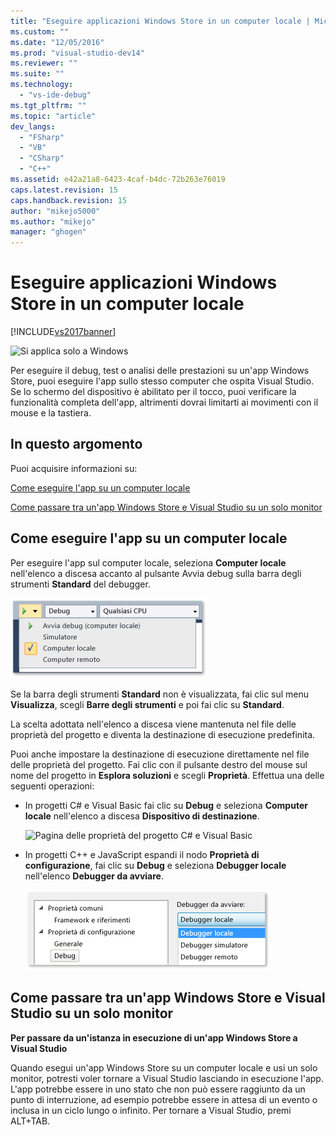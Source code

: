 ```yaml
---
title: "Eseguire applicazioni Windows Store in un computer locale | Microsoft Docs"
ms.custom: ""
ms.date: "12/05/2016"
ms.prod: "visual-studio-dev14"
ms.reviewer: ""
ms.suite: ""
ms.technology: 
  - "vs-ide-debug"
ms.tgt_pltfrm: ""
ms.topic: "article"
dev_langs: 
  - "FSharp"
  - "VB"
  - "CSharp"
  - "C++"
ms.assetid: e42a21a8-6423-4caf-b4dc-72b263e76019
caps.latest.revision: 15
caps.handback.revision: 15
author: "mikejo5000"
ms.author: "mikejo"
manager: "ghogen"
---
```

# Eseguire applicazioni Windows Store in un computer locale
[!INCLUDE[vs2017banner](../code-quality/includes/vs2017banner.md)]

![Si applica solo a Windows](../debugger/media/windows_only_content.png "windows\_only\_content")  
  
 Per eseguire il debug, test o analisi delle prestazioni su un'app Windows Store, puoi eseguire l'app sullo stesso computer che ospita Visual Studio.  Se lo schermo del dispositivo è abilitato per il tocco, puoi verificare la funzionalità completa dell'app, altrimenti dovrai limitarti ai movimenti con il mouse e la tastiera.  
  
##  <a name="BKMK_In_this_topic"></a> In questo argomento  
 Puoi acquisire informazioni su:  
  
 [Come eseguire l'app su un computer locale](#BKMK_How_to_run_on_a_local_machine)  
  
 [Come passare tra un'app Windows Store e Visual Studio su un solo monitor](#BKMK_How_to_switch_between_a_Windows_Store_app_and_Visual_Studio_on_a_single_monitor)  
  
##  <a name="BKMK_How_to_run_on_a_local_machine"></a> Come eseguire l'app su un computer locale  
 Per eseguire l'app sul computer locale, seleziona **Computer locale** nell'elenco a discesa accanto al pulsante Avvia debug sulla barra degli strumenti **Standard** del debugger.  
  
 ![Effettuare l'esecuzione nel computer locale](../debugger/media/vsrun_f5_local.png "VSRUN\_F5\_Local")  
  
 Se la barra degli strumenti **Standard** non è visualizzata, fai clic sul menu **Visualizza**, scegli **Barre degli strumenti** e poi fai clic su **Standard**.  
  
 La scelta adottata nell'elenco a discesa viene mantenuta nel file delle proprietà del progetto e diventa la destinazione di esecuzione predefinita.  
  
 Puoi anche impostare la destinazione di esecuzione direttamente nel file delle proprietà del progetto.  Fai clic con il pulsante destro del mouse sul nome del progetto in **Esplora soluzioni** e scegli **Proprietà**.  Effettua una delle seguenti operazioni:  
  
-   In progetti C\# e Visual Basic fai clic su **Debug** e seleziona **Computer locale** nell'elenco a discesa **Dispositivo di destinazione**.  
  
     ![Pagina delle proprietà del progetto C&#35; e Visual Basic](../debugger/media/vsrun_cs_vb_projprop_local.png "VSRUN\_CS\_VB\_ProjProp\_Local")  
  
-   In progetti C\+\+ e JavaScript espandi il nodo **Proprietà di configurazione**, fai clic su **Debug** e seleziona **Debugger locale** nell'elenco **Debugger da avviare**.  
  
     ![Pagina delle proprietà del progetto C&#43;&#43; e JavaScript](../debugger/media/vsrun_cpp_js_projprop_local.png "VSRUN\_CPP\_JS\_ProjProp\_Local")  
  
##  <a name="BKMK_How_to_switch_between_a_Windows_Store_app_and_Visual_Studio_on_a_single_monitor"></a> Come passare tra un'app Windows Store e Visual Studio su un solo monitor  
 **Per passare da un'istanza in esecuzione di un'app Windows Store a Visual Studio**  
  
 Quando esegui un'app Windows Store su un computer locale e usi un solo monitor, potresti voler tornare a Visual Studio lasciando in esecuzione l'app.  L'app potrebbe essere in uno stato che non può essere raggiunto da un punto di interruzione, ad esempio potrebbe essere in attesa di un evento o inclusa in un ciclo lungo o infinito.  Per tornare a Visual Studio, premi ALT\+TAB.